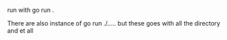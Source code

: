 

run with go run .


There are also instance of go run ./..... but these goes with all the directory and et all